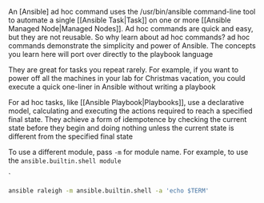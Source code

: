 An [Ansible] ad hoc command uses the /usr/bin/ansible command-line tool to automate a single [[Ansible Task|Task]] on one or more [[Ansible Managed Node|Managed Nodes]]. Ad hoc commands are quick and easy, but they are not reusable. So why learn about ad hoc commands? ad hoc commands demonstrate the simplicity and power of Ansible. The concepts you learn here will port over directly to the playbook language

They are great for tasks you repeat rarely. For example, if you want to power off all the machines in your lab for Christmas vacation, you could execute a quick one-liner in Ansible without writing a playbook

For ad hoc tasks, like [[Ansible Playbook|Playbooks]], use a declarative model, calculating and executing the actions required to reach a specified final state. They achieve a form of idempotence by checking the current state before they begin and doing nothing unless the current state is different from the specified final state

To use a different module, pass `-m` for module name. For example, to use the `ansible.builtin.shell module`

`
```bash
ansible raleigh -m ansible.builtin.shell -a 'echo $TERM'
```
